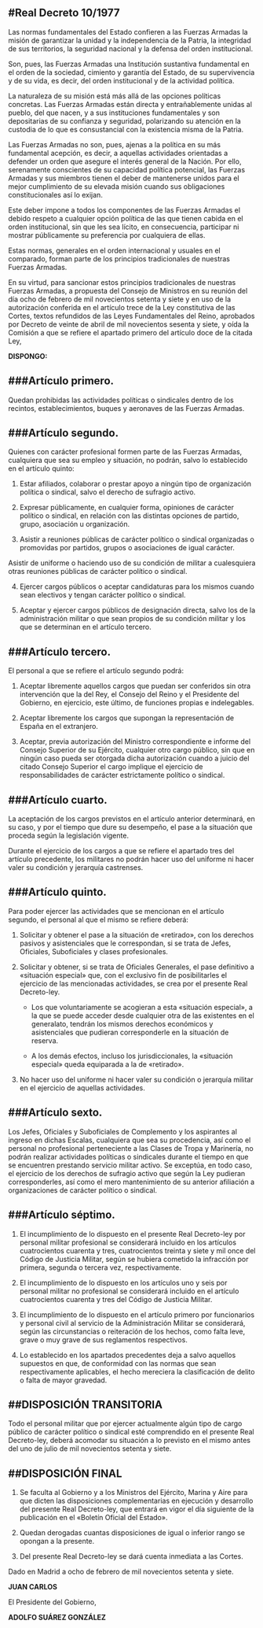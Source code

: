 #Real Decreto 10/1977
---

Las normas fundamentales del Estado confieren a las Fuerzas Armadas la misión de garantizar la unidad y la independencia de la Patria, la integridad de sus territorios, la seguridad nacional y la defensa del orden institucional.

Son, pues, las Fuerzas Armadas una Institución sustantiva fundamental en el orden de la sociedad, cimiento y garantía del Estado, de su supervivencia y de su vida, es decir, del orden institucional y de la actividad política.

La naturaleza de su misión está más allá de las opciones políticas concretas. Las Fuerzas Armadas están directa y entrañablemente unidas al pueblo, del que nacen, y a sus instituciones fundamentales y son depositarias de su confianza y seguridad, polarizando su atención en la custodia de lo que es consustancial con la existencia misma de la Patria.

Las Fuerzas Armadas no son, pues, ajenas a la política en su más fundamental acepción, es decir, a aquellas actividades orientadas a defender un orden que asegure el interés general de la Nación. Por ello, serenamente conscientes de su capacidad política potencial, las Fuerzas Armadas y sus miembros tienen el deber de mantenerse unidos para el mejor cumplimiento de su elevada misión cuando sus obligaciones constitucionales así lo exijan.

Este deber impone a todos los componentes de las Fuerzas Armadas el debido respeto a cualquier opción política de las que tienen cabida en el orden institucional, sin que les sea lícito, en consecuencia, participar ni mostrar públicamente su preferencia por cualquiera de ellas.

Estas normas, generales en el orden internacional y usuales en el comparado, forman parte de los principios tradicionales de nuestras Fuerzas Armadas.

En su virtud, para sancionar estos principios tradicionales de nuestras Fuerzas Armadas, a propuesta del Consejo de Ministros en su reunión del día ocho de febrero de mil novecientos setenta y siete y en uso de la autorización conferida en el artículo trece de la Ley constitutiva de las Cortes, textos refundidos de las Leyes Fundamentales del Reino, aprobados por Decreto de veinte de abril de mil novecientos sesenta y siete, y oída la Comisión a que se refiere el apartado primero del artículo doce de la citada Ley,

**DISPONGO:**

###Artículo primero.
---
Quedan prohibidas las actividades políticas o sindicales dentro de los recintos, establecimientos, buques y aeronaves de las Fuerzas Armadas.

###Artículo segundo.
---
Quienes con carácter profesional formen parte de las Fuerzas Armadas, cualquiera que sea su empleo y situación, no podrán, salvo lo establecido en el artículo quinto:

1. Estar afiliados, colaborar o prestar apoyo a ningún tipo de organización política o sindical, salvo el derecho de sufragio activo.

2. Expresar públicamente, en cualquier forma, opiniones de carácter político o sindical, en relación con las distintas opciones de partido, grupo, asociación u organización.

3. Asistir a reuniones públicas de carácter político o sindical organizadas o promovidas por partidos, grupos o asociaciones de igual carácter.

Asistir de uniforme o haciendo uso de su condición de militar a cualesquiera otras reuniones públicas de carácter político o sindical.

4. Ejercer cargos públicos o aceptar candidaturas para los mismos cuando sean electivos y tengan carácter político o sindical.

5. Aceptar y ejercer cargos públicos de designación directa, salvo los de la administración militar o que sean propios de su condición militar y los que se determinan en el artículo tercero.

###Artículo tercero.
---
El personal a que se refiere el artículo segundo podrá:

1. Aceptar libremente aquellos cargos que puedan ser conferidos sin otra intervención que la del Rey, el Consejo del Reino y el Presidente del Gobierno, en ejercicio, este último, de funciones propias e indelegables.

2. Aceptar libremente los cargos que supongan la representación de España en el extranjero.

3. Aceptar, previa autorización del Ministro correspondiente e informe del Consejo Superior de su Ejército, cualquier otro cargo público, sin que en ningún caso pueda ser otorgada dicha autorización cuando a juicio del citado Consejo Superior el cargo implique el ejercicio de responsabilidades de carácter estrictamente político o sindical.

###Artículo cuarto.
---
La aceptación de los cargos previstos en el artículo anterior determinará, en su caso, y por el tiempo que dure su desempeño, el pase a la situación que proceda según la legislación vigente.

Durante el ejercicio de los cargos a que se refiere el apartado tres del artículo precedente, los militares no podrán hacer uso del uniforme ni hacer valer su condición y jerarquía castrenses.

###Artículo quinto.
---
Para poder ejercer las actividades que se mencionan en el artículo segundo, el personal al que el mismo se refiere deberá:

1. Solicitar y obtener el pase a la situación de «retirado», con los derechos pasivos y asistenciales que le correspondan, si se trata de Jefes, Oficiales, Suboficiales y clases profesionales.

2. Solicitar y obtener, si se trata de Oficiales Generales, el pase definitivo a «situación especial» que, con el exclusivo fin de posibilitarles el ejercicio de las mencionadas actividades, se crea por el presente Real Decreto-ley.

   - Los que voluntariamente se acogieran a esta «situación especial», a la que se puede acceder desde cualquier otra de las existentes en el generalato, tendrán los mismos derechos económicos y asistenciales que pudieran corresponderle en la situación de reserva.

   - A los demás efectos, incluso los jurisdiccionales, la «situación especial» queda equiparada a la de «retirado».

3. No hacer uso del uniforme ni hacer valer su condición o jerarquía militar en el ejercicio de aquellas actividades.

###Artículo sexto.
---
Los Jefes, Oficiales y Suboficiales de Complemento y los aspirantes al ingreso en dichas Escalas, cualquiera que sea su procedencia, así como el personal no profesional perteneciente a las Clases de Tropa y Marinería, no podrán realizar actividades políticas o sindicales durante el tiempo en que se encuentren prestando servicio militar activo. Se exceptúa, en todo caso, el ejercicio de los derechos de sufragio activo que según la Ley pudieran corresponderles, así como el mero mantenimiento de su anterior afiliación a organizaciones de carácter político o sindical.

###Artículo séptimo.
---
1. El incumplimiento de lo dispuesto en el presente Real Decreto-ley por personal militar profesional se considerará incluido en los artículos cuatrocientos cuarenta y tres, cuatrocientos treinta y siete y mil once del Código de Justicia Militar, según se hubiera cometido la infracción por primera, segunda o tercera vez, respectivamente.

2. El incumplimiento de lo dispuesto en los artículos uno y seis por personal militar no profesional se considerará incluido en el artículo cuatrocientos cuarenta y tres del Código de Justicia Militar.

3. El incumplimiento de lo dispuesto en el artículo primero por funcionarios y personal civil al servicio de la Administración Militar se considerará, según las circunstancias o reiteración de los hechos, como falta leve, grave o muy grave de sus reglamentos respectivos.

4. Lo establecido en los apartados precedentes deja a salvo aquellos supuestos en que, de conformidad con las normas que sean respectivamente aplicables, el hecho mereciera la clasificación de delito o falta de mayor gravedad.

##DISPOSICIÓN TRANSITORIA
---
Todo el personal militar que por ejercer actualmente algún tipo de cargo público de carácter político o sindical esté comprendido en el presente Real Decreto-ley, deberá acomodar su situación a lo previsto en el mismo antes del uno de julio de mil novecientos setenta y siete.

##DISPOSICIÓN FINAL
---
1. Se faculta al Gobierno y a los Ministros del Ejército, Marina y Aire para que dicten las disposiciones complementarias en ejecución y desarrollo del presente Real Decreto-ley, que entrará en vigor el día siguiente de la publicación en el «Boletín Oficial del Estado».

2. Quedan derogadas cuantas disposiciones de igual o inferior rango se opongan a la presente.

3. Del presente Real Decreto-ley se dará cuenta inmediata a las Cortes.

Dado en Madrid a ocho de febrero de mil novecientos setenta y siete.

**JUAN CARLOS**

El Presidente del Gobierno,

**ADOLFO SUÁREZ GONZÁLEZ**